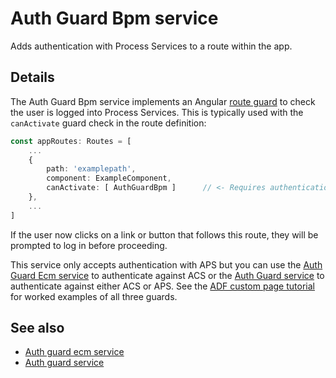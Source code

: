 # Auth Guard Bpm service

Adds authentication with Process Services to a route within the app.

## Details

The Auth Guard Bpm service implements an Angular
[route guard](https://angular.io/guide/router#milestone-5-route-guards)
to check the user is logged into Process Services. This is typically used with the
`canActivate` guard check in the route definition:

```ts
const appRoutes: Routes = [
    ...
    {
        path: 'examplepath',
        component: ExampleComponent,
        canActivate: [ AuthGuardBpm ]      // <- Requires authentication for this route.
    },
    ...
]
```

If the user now clicks on a link or button that follows this route, they will be prompted
to log in before proceeding.

This service only accepts authentication with APS but you can use the
[Auth Guard Ecm service](auth-guard-ecm.service.md) to authenticate
against ACS or the [Auth Guard service](auth-guard.service.md) to authenticate against
either ACS or APS. See the
[ADF custom page tutorial](https://community.alfresco.com/docs/DOC-6628-adf-105-creating-custom-pages-and-components)
for worked examples of all three guards.

<!-- Don't edit the See also section. Edit seeAlsoGraph.json and run config/generateSeeAlso.js -->
<!-- seealso start -->
## See also

- [Auth guard ecm service](auth-guard-ecm.service.md)
- [Auth guard service](auth-guard.service.md)
<!-- seealso end -->



